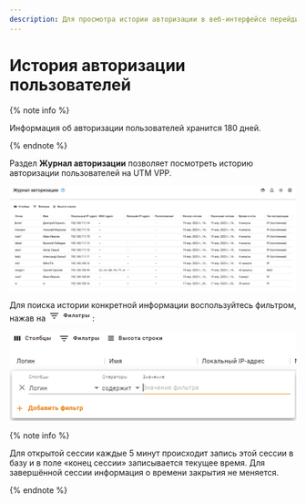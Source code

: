 ```yaml
---
description: Для просмотра истории авторизации в веб-интерфейсе перейдите в раздел Отчеты и журналы -> Журнал авторизации.
---
```


# История авторизации пользователей

{% note info %}

Информация об авторизации пользователей хранится 180 дней.

{% endnote %}

Раздел **Журнал авторизации** позволяет посмотреть историю авторизации пользователей на UTM VPP. 

![](../../../_images/authorization-log.png)

Для поиска истории конкретной информации воспользуйтесь фильтром, нажав на ![](../../../_images/authorization-log1.png):

![](../../../_images/authorization-log2.png)

{% note info %}

Для открытой сессии каждые 5 минут происходит запись этой сессии в базу и в поле «конец сессии» записывается текущее время.
Для завершённой сессии информация о времени закрытия не меняется.

{% endnote %}

